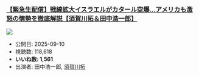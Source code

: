 ### [【緊急生配信】戦線拡大イスラエルがカタール空爆…アメリカも激怒の情勢を徹底解説【須賀川拓＆田中浩一郎】](https://www.youtube.com/watch?v=IE6TloRJdt8)
[![](https://img.youtube.com/vi/IE6TloRJdt8/sddefault.jpg)](https://www.youtube.com/watch?v=IE6TloRJdt8)
-   公開日: 2025-09-10
-   視聴数: 118,618
-   **いいね数: 1,561**
-   出演者: 田中浩一郎, [須賀川拓](/rehacq_fan/people/須賀川拓 "wikilink")
